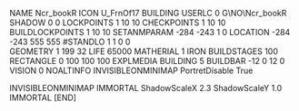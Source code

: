 NAME  Ncr_bookR
ICON U_FrnOf17
BUILDING
USERLC 0 G\NO\Ncr_bookR  SHADOW 0 0
LOCKPOINTS       1 10 10
CHECKPOINTS      1 10 10
BUILDLOCKPOINTS  1 10 10
SETANMPARAM -284 -243 1 0
LOCATION -284 -243 555 555
#STANDLO    1 1 0 0     
GEOMETRY 1 199 32
LIFE     65000
MATHERIAL 1 IRON
BUILDSTAGES 100
RECTANGLE    0 100 100 100
EXPLMEDIA BUILDING 5
BUILDBAR -12 0 12 0
VISION 0
NOALTINFO
INVISIBLEONMINIMAP
PortretDisable True

INVISIBLEONMINIMAP
IMMORTAL
ShadowScaleX 2.3
ShadowScaleY 1.0
IMMORTAL
[END]

